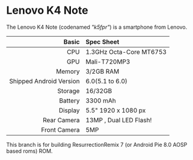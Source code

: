 Lenovo K4 Note
==============

The Lenovo K4 Note (codenamed _"k5fpr"_) is a smartphone from Lenovo.

Basic        | Spec Sheet
-------:     |:-------------------------
CPU          | 1.3GHz Octa-Core MT6753 
GPU          | Mali-T720MP3
Memory       | 3/2GB RAM
Shipped Android Version | 6.0(5.1 to 6.0)
Storage      | 16/32GB
Battery      | 3300 mAh
Display      | 5.5" 1920 x 1080 px
Rear Camera  | 13MP , Dual LED Flash!
Front Camera | 5MP 


This branch is for building ResurrectionRemix 7 (or Android Pie 8.0 AOSP based roms) ROM.
